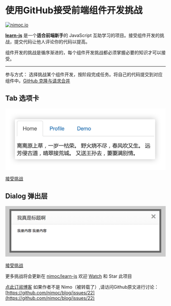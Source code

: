 # 使用GitHub接受前端组件开发挑战

[![nimoc.io](http://nimoc.io/notice/index.svg)](https://nimoc.io/notice/index.html)


**[learn-js](https://github.com/nimoc/learn-js)** 是一个**适合前端新手**的 JavaScript 互助学习的项目。接受组件开发的挑战，提交代码让他人评论你的代码以提高。

组件开发的挑战是循序渐进的，每个组件开发挑战都必须掌握必要的知识才可以接受。

---

参与方式： 选择挑战某个组件开发，按阶段完成任务。将自己的代码提交到对应组件中。[GitHub 克隆与请求合并](https://github.com/nimoc/learn-js/blob/gh-pages/fork&pullrequests.md)
## Tab 选项卡

![](https://github.com/nimoc/learn-js/raw/gh-pages/package/tab/tab.png)

[接受挑战](https://github.com/nimoc/learn-js/tree/gh-pages/package/tab)
## Dialog 弹出层

![](https://raw.githubusercontent.com/nimoc/learn-js/gh-pages/package/dialog/dialog.png)

[接受挑战](https://github.com/nimoc/learn-js/tree/gh-pages/package/dialog)

更多挑战将会更新在 [nimoc/learn-js](https://github.com/nimoc/learn-js) 欢迎 [Watch](https://github.com/nimoc/learn-js/subscription) 和 Star 此项目

[点此订阅博客](https://github.com/nimoc/blog/issues/15)
如果作者不是 Nimo（被转载了）,请访问Github原文进行讨论：[https://github.com/nimoc/blog/issues/22](https://github.com/nimoc/blog/issues/22)

<script src="https://utteranc.es/client.js"
        repo="nimoc/blog"
        issue-number="22"
        theme="github-light"
        crossorigin="anonymous"
        async>
</script>